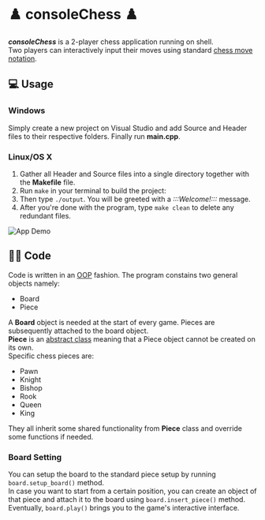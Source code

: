 # ♟️ consoleChess ♟️

***consoleChess*** is a 2-player chess application running on shell.  
Two players can interactively input their moves using standard [chess move notation](https://en.wikipedia.org/wiki/Algebraic_notation_(chess)#Formatting).

## 💻 Usage
  ### Windows
  Simply create a new project on Visual Studio and add Source and Header files to their respective folders. Finally run **main.cpp**.
  ### Linux/OS X
  1. Gather all Header and Source files into a single directory together with the **Makefile** file.
  2. Run `make` in your terminal to build the project:
  3. Then type `./output`. You will be greeted with a *:::Welcome!:::* message.
  4. After you're done with the program, type `make clean` to delete any redundant files.

![App Demo](https://i.imgur.com/WBcU5UQ.gif)

## 👨‍💻 Code
Code is written in an [OOP](https://en.wikipedia.org/wiki/Object-oriented_programming) fashion. The program constains two general objects namely:
  - Board
  - Piece 
<!-- -->
A **Board** object is needed at the start of every game. Pieces are subsequently attached to the board object.  
**Piece** is an [abstract class](https://www.educative.io/edpresso/what-is-a-cpp-abstract-class) meaning that a Piece object cannot be created on its own.  
Specific chess pieces are:
- Pawn
- Knight
- Bishop
- Rook
- Queen
- King
<!-- -->
They all inherit some shared functionality from **Piece** class and override some functions if needed.  
### Board Setting
You can setup the board to the standard piece setup by running `board.setup_board()` method.  
In case you want to start from a certain position, you can create an object of that piece and attach it to the board using `board.insert_piece()` method. Eventually, `board.play()` brings you to the game's interactive interface.
